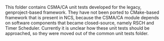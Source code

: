 This folder contains CSMA/CA unit tests developed for the legacy, genproject-based framework.
They have not been ported to CMake-based framework that is present in NCS, because the CSMA/CA
module depends on software components that became closed-source, namely RSCH and Timer Scheduler.
Currently it is unclear how these unit tests should be approached, so they were moved out of the
common unit tests folder.

